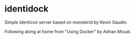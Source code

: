 identidock
==========

Simple identicon server based on monsterid by Kevin Gaudin.

Following along at home from "Using Docker" by Adrian Mouat.